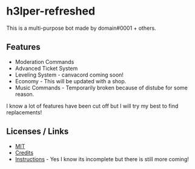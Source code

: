 # h3lper-refreshed

This is a multi-purpose bot made by domain#0001 + others.

## Features

- Moderation Commands
- Advanced Ticket System
- Leveling System - canvacord coming soon!
- Economy - This will be updated with a shop.
- Music Commands - Temporarily broken because of distube for some reason.

I know a lot of features have been cut off but I will try my best to find replacements!

## Licenses / Links

- [MIT](https://choosealicense.com/licenses/mit/)
- [Credits](https://github.com/Potatopy/h3lper-refreshed-v1/blob/master/CREDITS.md)
- [Instructions](https://github.com/Potatopy/h3lper-refreshed-v1/blob/master/INSTRUCTIONS.md) - Yes I know its incomplete but there is still more coming!
